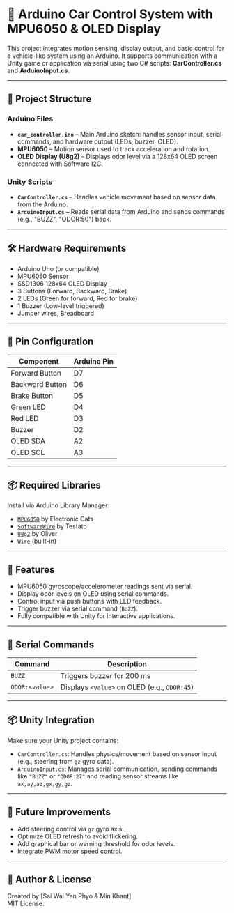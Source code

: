 # 🚗 Arduino Car Control System with MPU6050 & OLED Display

This project integrates motion sensing, display output, and basic control for a vehicle-like system using an Arduino. It supports communication with a Unity game or application via serial using two C# scripts: **CarController.cs** and **ArduinoInput.cs**.

---

## 📁 Project Structure

### Arduino Files
- **`car_controller.ino`** – Main Arduino sketch: handles sensor input, serial commands, and hardware output (LEDs, buzzer, OLED).
- **MPU6050** – Motion sensor used to track acceleration and rotation.
- **OLED Display (U8g2)** – Displays odor level via a 128x64 OLED screen connected with Software I2C.

### Unity Scripts
- **`CarController.cs`** – Handles vehicle movement based on sensor data from the Arduino.
- **`ArduinoInput.cs`** – Reads serial data from Arduino and sends commands (e.g., "BUZZ", "ODOR:50") back.

---

## 🛠 Hardware Requirements

- Arduino Uno (or compatible)
- MPU6050 Sensor
- SSD1306 128x64 OLED Display
- 3 Buttons (Forward, Backward, Brake)
- 2 LEDs (Green for forward, Red for brake)
- 1 Buzzer (Low-level triggered)
- Jumper wires, Breadboard

---

## 🔌 Pin Configuration

| Component         | Arduino Pin |
|------------------|-------------|
| Forward Button    | D7          |
| Backward Button   | D6          |
| Brake Button      | D5          |
| Green LED         | D4          |
| Red LED           | D3          |
| Buzzer            | D2          |
| OLED SDA          | A2          |
| OLED SCL          | A3          |

---

## 📦 Required Libraries

Install via Arduino Library Manager:

- [`MPU6050`](https://github.com/ElectronicCats/mpu6050) by Electronic Cats
- [`SoftwareWire`](https://github.com/Testato/SoftwareWire) by Testato
- [`U8g2`](https://github.com/olikraus/u8g2) by Oliver
- `Wire` (built-in)

---

## 🧠 Features

- MPU6050 gyroscope/accelerometer readings sent via serial.
- Display odor levels on OLED using serial commands.
- Control input via push buttons with LED feedback.
- Trigger buzzer via serial command (`BUZZ`).
- Fully compatible with Unity for interactive applications.

---

## 🔄 Serial Commands

| Command        | Description                             |
|----------------|-----------------------------------------|
| `BUZZ`         | Triggers buzzer for 200 ms              |
| `ODOR:<value>` | Displays `<value>` on OLED (e.g., `ODOR:45`) |

---

## 📦 Unity Integration

Make sure your Unity project contains:

- `CarController.cs`: Handles physics/movement based on sensor input (e.g., steering from `gz` gyro data).
- `ArduinoInput.cs`: Manages serial communication, sending commands like `"BUZZ"` or `"ODOR:27"` and reading sensor streams like `ax,ay,az,gx,gy,gz`.

---

## 📌 Future Improvements

- Add steering control via `gz` gyro axis.
- Optimize OLED refresh to avoid flickering.
- Add graphical bar or warning threshold for odor levels.
- Integrate PWM motor speed control.

---

## 🧪 Author & License

Created by [Sai Wai Yan Phyo & Min Khant].  
MIT License.
